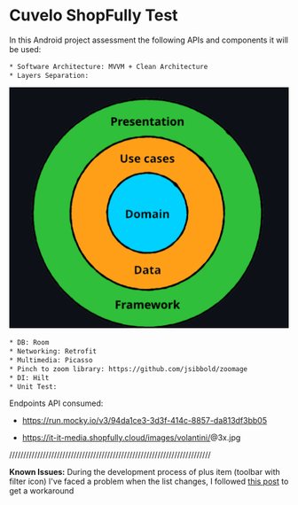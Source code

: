 # Cuvelo ShopFully Test

In this Android project assessment the following APIs and components it will be used: 

    * Software Architecture: MVVM + Clean Architecture
    * Layers Separation:

![Layers Separation used in this project](https://github.com/LeaCuvelo/CuveloShopFullyTest/blob/main/MVVM-CleanArchitectureLayers.png)

    * DB: Room
    * Networking: Retrofit
    * Multimedia: Picasso
    * Pinch to zoom library: https://github.com/jsibbold/zoomage
    * DI: Hilt
    * Unit Test: 


Endpoints API consumed:

* https://run.mocky.io/v3/94da1ce3-3d3f-414c-8857-da813df3bb05

* https://it-it-media.shopfully.cloud/images/volantini/<id>@3x.jpg
   
   
   
 ////////////////////////////////////////////////////////////////////////
   
**Known Issues:** During the development process of plus item (toolbar with filter icon) I've faced a problem when the 
                list changes, I followed  [this post](https://stackoverflow.com/questions/31759171/recyclerview-and-java-lang-indexoutofboundsexception-inconsistency-detected-in?page=1&tab=votes#tab-top) to get a workaround
